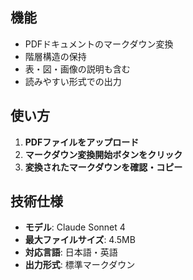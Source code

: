 ## 機能
- PDFドキュメントのマークダウン変換
- 階層構造の保持
- 表・図・画像の説明も含む
- 読みやすい形式での出力

## 使い方
1. **PDFファイルをアップロード**
2. **マークダウン変換開始ボタンをクリック**
3. **変換されたマークダウンを確認・コピー**

## 技術仕様
- **モデル**: Claude Sonnet 4
- **最大ファイルサイズ**: 4.5MB
- **対応言語**: 日本語・英語
- **出力形式**: 標準マークダウン